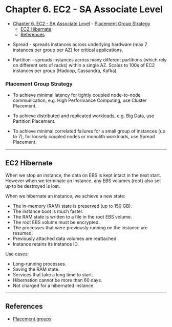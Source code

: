 # Chapter 6. EC2 - SA Associate Level

<!-- TOC -->

- [Chapter 6. EC2 - SA Associate Level](#chapter-6-ec2---sa-associate-level)
        - [Placement Group Strategy](#placement-group-strategy)
    - [EC2 Hibernate](#ec2-hibernate)
    - [References](#references)

<!-- /TOC -->
* Spread - spreads instances across underlying hardware (max 7 instances per group per AZ) for critical applications.

* Partition - spreads instances across many different partitions (which rely on different sets of racks) within a single AZ. Scales to 100s of EC2 instances per group (Hadoop, Cassandra, Kafka).

### Placement Group Strategy

* To achieve minimal latency for tightly coupled node-to-node communication, e.g. High Performance Computing, use Cluster Placement.

* To achieve distributed and replicated workloads, e.g. Big Data, use Partition Placement.

* To achieve minimal correlated failures for a small group of instances (up to 7), for loosely coupled nodes or monolith workloads, use Spread Placement.

---
## EC2 Hibernate

When we stop an instance, the data on EBS is kept intact in the next start. However when we terminate an instance, any EBS volumes (root) also set up to be destroyed is lost.

When we hibernate an instance, we achieve a new state:
* The in-memory (RAM) state is preserved (up to 150 GB).
* The instance boot is much faster.
* The RAM state is written to a file in the root EBS volume.
* The root EBS volume must be encrypted.
* The processes that were previously running on the instance are resumed.
* Previously attached data volumes are reattached.
* Instance retains its instance ID.

Use cases:
* Long-running processes.
* Saving the RAM state.
* Services that take a long time to start.
* Hibernation cannot be more than 60 days.
* Not charged for a hibernated instance.

---
## References

* [Placement groups](https://docs.aws.amazon.com/AWSEC2/latest/UserGuide/placement-groups.html)